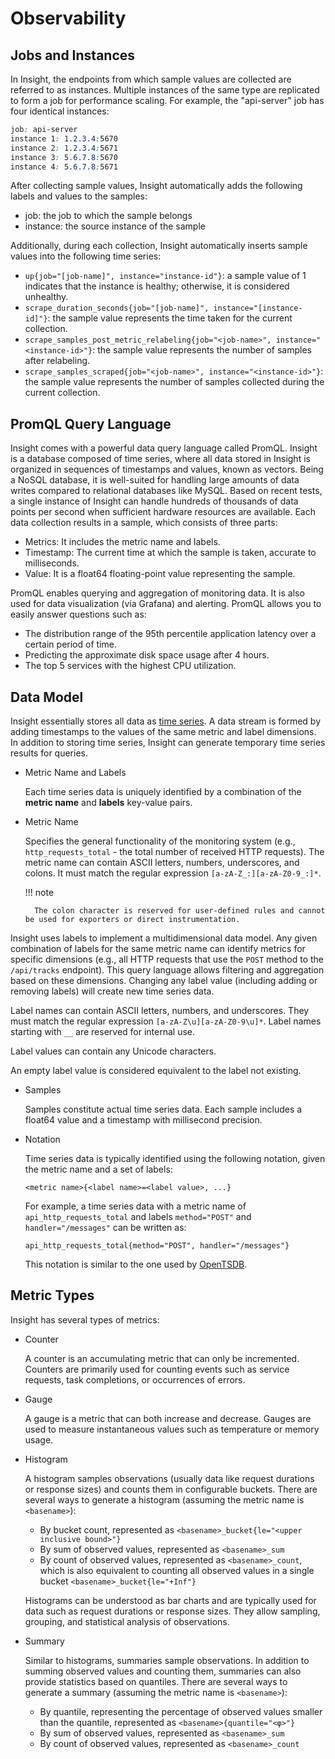 # Observability

## Jobs and Instances

In Insight, the endpoints from which sample values are collected are referred to as instances. Multiple instances of the same type are replicated to form a job for performance scaling. For example, the "api-server" job has four identical instances:

```css
job: api-server
instance 1: 1.2.3.4:5670
instance 2: 1.2.3.4:5671
instance 3: 5.6.7.8:5670
instance 4: 5.6.7.8:5671
```

After collecting sample values, Insight automatically adds the following labels and values to the samples:

- job: the job to which the sample belongs
- instance: the source instance of the sample

Additionally, during each collection, Insight automatically inserts sample values into the following time series:

- `up{job="[job-name]", instance="instance-id"}`: a sample value of 1 indicates that the instance is healthy; otherwise, it is considered unhealthy.
- `scrape_duration_seconds{job="[job-name]", instance="[instance-id]"}`: the sample value represents the time taken for the current collection.
- `scrape_samples_post_metric_relabeling{job="<job-name>", instance="<instance-id>"}`: the sample value represents the number of samples after relabeling.
- `scrape_samples_scraped{job="<job-name>", instance="<instance-id>"}`: the sample value represents the number of samples collected during the current collection.

## PromQL Query Language

Insight comes with a powerful data query language called PromQL. Insight is a database composed of time series, where all data stored in Insight is organized in sequences of timestamps and values, known as vectors. Being a NoSQL database, it is well-suited for handling large amounts of data writes compared to relational databases like MySQL. Based on recent tests, a single instance of Insight can handle hundreds of thousands of data points per second when sufficient hardware resources are available. Each data collection results in a sample, which consists of three parts:

- Metrics: It includes the metric name and labels.
- Timestamp: The current time at which the sample is taken, accurate to milliseconds.
- Value: It is a float64 floating-point value representing the sample.

PromQL enables querying and aggregation of monitoring data. It is also used for data visualization (via Grafana) and alerting. PromQL allows you to easily answer questions such as:

- The distribution range of the 95th percentile application latency over a certain period of time.
- Predicting the approximate disk space usage after 4 hours.
- The top 5 services with the highest CPU utilization.

## Data Model

Insight essentially stores all data as [time series](https://en.wikipedia.org/wiki/Time_series). A data stream is formed by adding timestamps to the values of the same metric and label dimensions. In addition to storing time series, Insight can generate temporary time series results for queries.

- Metric Name and Labels

    Each time series data is uniquely identified by a combination of the **metric name** and **labels** key-value pairs.

- Metric Name
  
    Specifies the general functionality of the monitoring system (e.g., `http_requests_total` - the total number of received HTTP requests). The metric name can contain ASCII letters, numbers, underscores, and colons. It must match the regular expression `[a-zA-Z_:][a-zA-Z0-9_:]*`.

    !!! note

        The colon character is reserved for user-defined rules and cannot be used for exporters or direct instrumentation.

Insight uses labels to implement a multidimensional data model. Any given combination of labels for the same metric name can identify metrics for specific dimensions (e.g., all HTTP requests that use the `POST` method to the `/api/tracks` endpoint). This query language allows filtering and aggregation based on these dimensions. Changing any label value (including adding or removing labels) will create new time series data.

Label names can contain ASCII letters, numbers, and underscores. They must match the regular expression `[a-zA-Z\u][a-zA-Z0-9\u]*`. Label names starting with `__` are reserved for internal use.

Label values can contain any Unicode characters.

An empty label value is considered equivalent to the label not existing.

- Samples

    Samples constitute actual time series data. Each sample includes a float64 value and a timestamp with millisecond precision.

- Notation

    Time series data is typically identified using the following notation, given the metric name and a set of labels:

    ```none
    <metric name>{<label name>=<label value>, ...}
    ```

    For example, a time series data with a metric name of `api_http_requests_total` and labels `method="POST"` and `handler="/messages"` can be written as:

    ```none
    api_http_requests_total{method="POST", handler="/messages"}
    ```

    This notation is similar to the one used by [OpenTSDB](http://opentsdb.net/).

## Metric Types

Insight has several types of metrics:

- Counter

    A counter is an accumulating metric that can only be incremented. Counters are primarily used for counting events such as service requests, task completions, or occurrences of errors.

- Gauge

    A gauge is a metric that can both increase and decrease. Gauges are used to measure instantaneous values such as temperature or memory usage.

- Histogram

    A histogram samples observations (usually data like request durations or response sizes) and counts them in configurable buckets. There are several ways to generate a histogram (assuming the metric name is `<basename>`):

    - By bucket count, represented as `<basename>_bucket{le="<upper inclusive bound>"}`
    - By sum of observed values, represented as `<basename>_sum`
    - By count of observed values, represented as `<basename>_count`, which is also equivalent to counting all observed values in a single bucket `<basename>_bucket{le="+Inf"}`

    Histograms can be understood as bar charts and are typically used for data such as request durations or response sizes. They allow sampling, grouping, and statistical analysis of observations.

- Summary

    Similar to histograms, summaries sample observations. In addition to summing observed values and counting them, summaries can also provide statistics based on quantiles. There are several ways to generate a summary (assuming the metric name is `<basename>`):

    - By quantile, representing the percentage of observed values smaller than the quantile, represented as `<basename>{quantile="<φ>"}`
    - By sum of observed values, represented as `<basename>_sum`
    - By count of observed values, represented as `<basename>_count`
